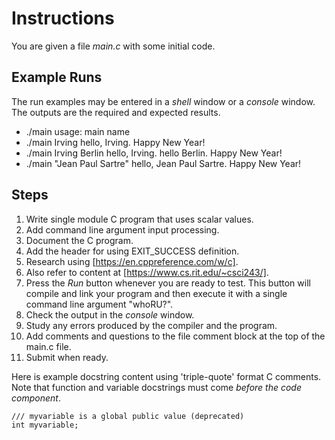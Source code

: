 # Instructions  

  You are given a file *main.c* with some initial code.
  ## Example Runs

  The run examples may be entered in a *shell* window or a *console* window. The outputs are the required and expected results.

  - ./main
    usage: main name
  - ./main Irving
    hello, Irving. Happy New Year!
  - ./main Irving Berlin
    hello, Irving. hello Berlin. Happy New Year!
  - ./main "Jean Paul Sartre"
    hello, Jean Paul Sartre. Happy New Year!

  ## Steps
  1. Write single module C program that uses scalar values.
  2. Add command line argument input processing.
  3. Document the C program.
  4. Add the header for using EXIT_SUCCESS definition.
  5. Research using [https://en.cppreference.com/w/c].
  6. Also refer to content at [https://www.cs.rit.edu/~csci243/].
  7. Press the *Run* button whenever you are ready to test. This button will compile and link your program and then execute it with a single command line argument "whoRU?".
  8. Check the output in the *console* window.
  9. Study any errors produced by the compiler and the program.
  10. Add comments and questions to the file comment block at the top of the main.c file.
  11. Submit when ready.

  Here is example docstring content using 'triple-quote' format C comments. Note that function and variable docstrings must come *before the code component*. 
```
/// myvariable is a global public value (deprecated)
int myvariable;

```

  